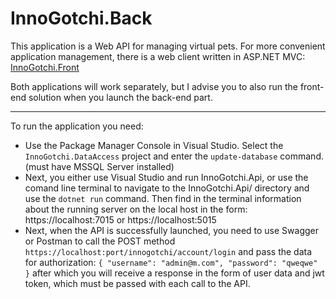 # InnoGotchi.Back


This application is a Web API for managing virtual pets.
For more convenient application management, there is a web client written in ASP.NET MVC: [InnoGotchi.Front](https://github.com/IlyaBuryn/InnoGotchi.Front)

Both applications will work separately, but I advise you to also run the front-end solution when you launch the back-end part.

____

To run the application you need:
* Use the Package Manager Console in Visual Studio. Select the `InnoGotchi.DataAccess` project and enter the `update-database` command. (must have MSSQL Server installed)
* Next, you either use Visual Studio and run InnoGotchi.Api, or use the comand line terminal to navigate to the InnoGotchi.Api/ directory and use the `dotnet run` command. Then find in the terminal information about the running server on the local host in the form: https://localhost:7015 or https://localhost:5015
* Next, when the API is successfully launched, you need to use Swagger or Postman to call the POST method `https://localhost:port/innogotchi/account/login` and pass the data for authorization:
`{
   "username": "admin@m.com",
   "password": "qweqwe"
}`
after which you will receive a response in the form of user data and jwt token, which must be passed with each call to the API.